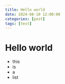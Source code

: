 ```yaml
---
title: Hello world 
date: 2024-08-10 12:00:00
categories: [post]
tags: [test]
---
```

# Hello world

* this
* is
* a
* list
